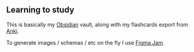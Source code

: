 ## Learning to study

This is basically my [Obsidian](https://obsidian.md/) vault, along with my flashcards export from [Anki](https://apps.ankiweb.net/).

To generate images / schemas / etc on the fly I use [Figma Jam](https://www.figma.com/jam).
